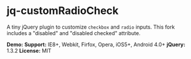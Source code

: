 # jq-customRadioCheck

A tiny jQuery plugin to customize `checkbox` and `radio` inputs.
This fork includes a "disabled" and "disabled checked" attribute.

**Demo:**
**Support:** IE8+, Webkit, Firfox, Opera, iOS5+, Android 4.0+
**jQuery:** 1.3.2
**License:** MIT
